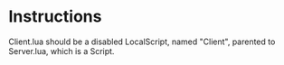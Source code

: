 # Instructions

Client.lua should be a disabled LocalScript, named "Client", parented to Server.lua, which is a Script.
